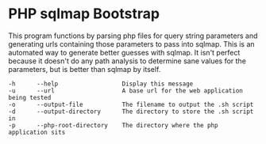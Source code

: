 # PHP sqlmap Bootstrap
This program functions by parsing php files for query string parameters and generating urls
containing those parameters to pass into sqlmap. This is an automated way to generate better
guesses with sqlmap. It isn't perfect because it doesn't do any path analysis to determine sane
values for the parameters, but is better than sqlmap by itself.

```
-h      --help                  Display this message
-u      --url                   A base url for the web application being tested
-o      --output-file           The filename to output the .sh script
-d      --output-directory      The directory to store the .sh script in
-p      --php-root-directory    The directory where the php application sits
```
